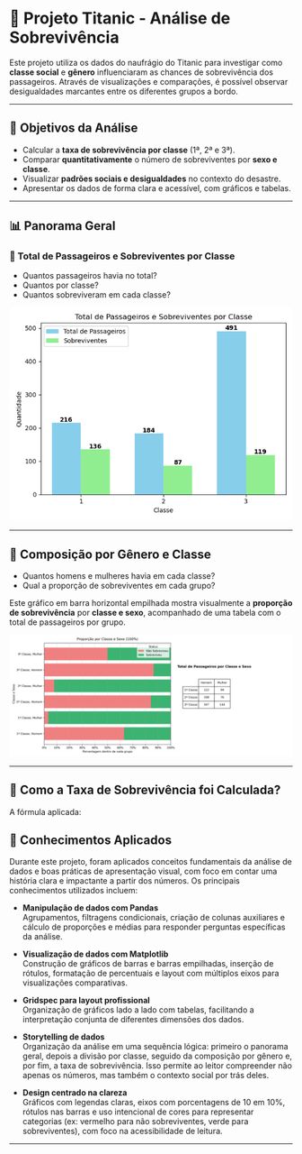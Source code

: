 # 🚢 Projeto Titanic - Análise de Sobrevivência

Este projeto utiliza os dados do naufrágio do Titanic para investigar como **classe social** e **gênero** influenciaram as chances de sobrevivência dos passageiros. Através de visualizações e comparações, é possível observar desigualdades marcantes entre os diferentes grupos a bordo.

---

## 🎯 Objetivos da Análise

- Calcular a **taxa de sobrevivência por classe** (1ª, 2ª e 3ª).
- Comparar **quantitativamente** o número de sobreviventes por **sexo e classe**.
- Visualizar **padrões sociais e desigualdades** no contexto do desastre.
- Apresentar os dados de forma clara e acessível, com gráficos e tabelas.

---

## 📊 Panorama Geral

### 📌 Total de Passageiros e Sobreviventes por Classe

- Quantos passageiros havia no total?
- Quantos por classe?
- Quantos sobreviveram em cada classe?

![Gráfico: Total de passageiros e sobreviventes](Export/total_passageiros_e_sobreviventes.png)

---

## 👥 Composição por Gênero e Classe

- Quantos homens e mulheres havia em cada classe?
- Qual a proporção de sobreviventes em cada grupo?

Este gráfico em barra horizontal empilhada mostra visualmente a **proporção de sobrevivência** por **classe e sexo**, acompanhado de uma tabela com o total de passageiros por grupo.

![Gráfico: Proporção de sobreviventes por classe e sexo](Export/grafico_tabela_classe_sexo.png)

---

## 🧮 Como a Taxa de Sobrevivência foi Calculada?

A fórmula aplicada:





## 🧠 Conhecimentos Aplicados

Durante este projeto, foram aplicados conceitos fundamentais da análise de dados e boas práticas de apresentação visual, com foco em contar uma história clara e impactante a partir dos números. Os principais conhecimentos utilizados incluem:

- **Manipulação de dados com Pandas**  
  Agrupamentos, filtragens condicionais, criação de colunas auxiliares e cálculo de proporções e médias para responder perguntas específicas da análise.

- **Visualização de dados com Matplotlib**  
  Construção de gráficos de barras e barras empilhadas, inserção de rótulos, formatação de percentuais e layout com múltiplos eixos para visualizações comparativas.

- **Gridspec para layout profissional**  
  Organização de gráficos lado a lado com tabelas, facilitando a interpretação conjunta de diferentes dimensões dos dados.

- **Storytelling de dados**  
  Organização da análise em uma sequência lógica: primeiro o panorama geral, depois a divisão por classe, seguido da composição por gênero e, por fim, a taxa de sobrevivência. Isso permite ao leitor compreender não apenas os números, mas também o contexto social por trás deles.

- **Design centrado na clareza**  
  Gráficos com legendas claras, eixos com porcentagens de 10 em 10%, rótulos nas barras e uso intencional de cores para representar categorias (ex: vermelho para não sobreviventes, verde para sobreviventes), com foco na acessibilidade de leitura.

---
